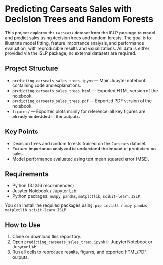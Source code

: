 # Predicting Carseats Sales with Decision Trees and Random Forests

This project explores the `Carseats` dataset from the ISLP package to model and predict sales using decision trees and random forests. The goal is to illustrate model fitting, feature importance analysis, and performance evaluation, with reproducible results and visualizations. All data is either provided via the ISLP package; no external datasets are required.

## Project Structure

- `predicting_carseats_sales_trees.ipynb` — Main Jupyter notebook containing code and explanations.
- `predicting_carseats_sales_trees.html` — Exported HTML version of the notebook.
- `predicting_carseats_sales_trees.pdf` — Exported PDF version of the notebook.
- `figures/` — Exported plots mainly for reference; all key figures are already embedded in the outputs.

## Key Points

- Decision trees and random forests trained on the `Carseats` dataset.
- Feature importance analyzed to understand the impact of predictors on sales.
- Model performance evaluated using test mean squared error (MSE).

## Requirements

- Python (3.10.16 recommended)
- Jupyter Notebook / Jupyter Lab
- Python packages: `numpy`, `pandas`, `matplotlib`, `scikit-learn`, `ISLP`

You can install the required packages using: `pip install numpy pandas matplotlib scikit-learn ISLP`

## How to Use

1. Clone or download this repository.
2. Open `predicting_carseats_sales_trees.ipynb` in Jupyter Notebook or Jupyter Lab.
3. Run all cells to reproduce results, figures, and exported HTML/PDF outputs.
